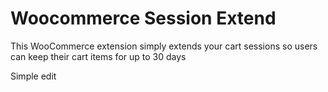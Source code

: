 Woocommerce Session Extend
==========================

This WooCommerce extension simply extends your cart sessions so users can keep their cart items for up to 30 days

Simple edit